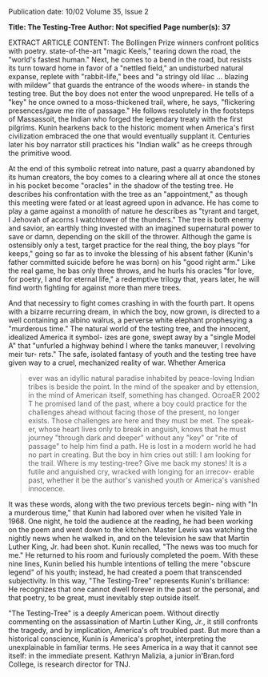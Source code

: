 Publication date: 10/02
Volume 35, Issue 2

**Title: The Testing-Tree**
**Author: Not specified**
**Page number(s): 37**

EXTRACT ARTICLE CONTENT:
The Bollingen Prize winners confront 
politics with poetry. 
state-of-the-art "magic Keels," tearing down the road, the "world's 
fastest human." 
Next, he comes to a bend in the road, but resists its turn 
toward home in favor of a "nettled field," an undisturbed natural 
expanse, replete with "rabbit-life," bees and "a stringy old lilac ... 
blazing with mildew" that guards the entrance of the woods where-
in stands the testing tree. But the boy does not enter the wood 
unprepared. He tells of a "key" he once owned to a moss-thickened 
trail, where, he says, "flickering presences/gave me rite of passage." 
He follows resolutely in the footsteps of Massassoit, the Indian who 
forged the legendary treaty with the first pilgrims. Kunin hearkens 
back to the historic moment when America's first civilization 
embraced the one that would eventually supplant it. Centuries later 
his boy narrator still practices his "Indian walk" as he creeps 
through the primitive wood. 

At the end of this symbolic retreat into nature, past a quarry 
abandoned by its human creators, the boy comes to a clearing where 
all at once the stones in his pocket become "oracles" in the shadow 
of the testing tree. He describes his confrontation with the tree as 
an "appointment," as though this meeting were fated or at least 
agreed upon in advance. He has come to play a game against a 
monolith of nature he describes as "tyrant and target, I Jehovah of 
acorns I watchtower of the thunders." The tree is both enemy and 
savior, an earthly thing invested with an imagined supernatural 
power to save or damn, depending on the skill of the thrower. 
Although the game is ostensibly only a test, target practice for the 
real thing, the boy plays "for keeps," going so far as to invoke the 
blessing of his absent father (Kunin's father committed suicide 
before he was born) on his "good right arm." Like the real game, he 
bas only three throws, and he hurls his oracles "for love, for poetry, 
I and for eternal life," a redemptive trilogy that, years later, he will 
find worth fighting for against more than mere trees. 

And that necessiry to fight comes crashing in with the fourth 
part. It opens with a bizarre recurring dream, in which the boy, now 
grown, is directed to a well containing an albino walrus, a perverse 
white elephant prophesying a "murderous time." The natural world 
of the testing tree, and the innocent, idealized America it symbol-
izes are gone, swept away by a "single Model A" that "unfurled a 
highway behind I where the tanks maneuver, I revolving meir tur-
rets." The safe, isolated fantasy of youth and the testing tree have 
given way to a cruel, mechanized reality of war. Whether America 
>ever was an idyllic natural paradise inhabited by peace-loving 
Indian tribes is beside the point. In the mind of the speaker and by 
ettension, in the mind of American itself, something has changed. 
OcroaER 2002 
T he promised land of the past, where a boy could practice for the 
challenges ahead without facing those of the present, no longer 
exists. Those challenges are here and they must be met. The speak-
er, whose heart lives only to break in anguish, knows that he must 
journey "through dark and deeper" without any "key" or "rite of 
passage" to help him find a path. He is lost in a modern world he 
had no part in creating. But the boy in him cries out still: 
I am looking for the trail. 
Where is my testing-tree? 
Give me back my stones! 
It is a futile and anguished cry, wracked with longing for an irrecov-
erable past, whether it be the author's vanished youth or America's 
vanished innocence. 

It was these words, along with the two previous tercets begin-
ning with "In a murderous time," that Kunin had labored over 
when he visited Yale in 1968. One night, he told the audience at the 
reading, he had been working on the poem and went down to the 
kitchen. Master Lewis was watching the nightly news when he 
walked in, and on the television he saw that Martin Luther King, 
Jr. had been shot. Kunin recalled, "The news was too much for 
me." He returned to his room and furiously completed the poem. 
With these nine lines, Kunin belied his humble intentions of telling 
the mere "obscure legend" of his youth; instead, he had created a 
poem that transcended subjectivity. In this way, "The Testing-Tree" 
represents Kunin's brilliance: He recognizes that one cannot dwell 
forever in the past or the personal, and that poetry, to be great, must 
inevitably step outside itself. 

"The Testing-Tree" is a deeply American poem. Without 
directly commenting on the assassination of Martin Luther King, 
Jr., it still confronts the tragedy, and by implication, America's oft 
troubled past. But more than a historical conscience, Kunin is 
America's prophet, interpreting the unexplainable in familiar terms. 
He sees America in a way that it cannot see itself: in the immediate 
present. 
Kathryn Malizia, a junior in'Bran.ford College, 
is research director for TNJ.